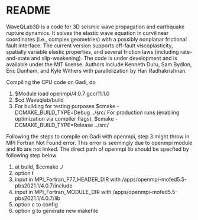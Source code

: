 # README #

WaveQLab3D is a code for 3D seismic wave propagation and earthquake rupture dynamics. It solves the elastic wave equation in curvilinear coordinates (i.e., complex geometries) with a possibly nonplanar frictional fault interface. The current version supports off-fault viscoplasticity, spatially variable elastic properties, and several friction laws (including rate-and-state and slip-weakening). The code is under development and is available under the MIT license. Authors include Kenneth Duru, Sam Bydlon, Eric Dunham, and Kyle Withers with parallelization by Hari Radhakrishnan.

Compiling the CPU code on Gadi, do
1. $Module load openmpi/4.0.7 gcc/11.1.0
2. $cd Waveqlab/build
3. For building for testing purposes $cmake -DCMAKE_BUILD_TYPE=Debug ../src/ 
   For production runs (enabling optimization via compiler flags), $cmake -DCMAKE_BUILD_TYPE=Release ../src/

Following the steps to compile on Gadi with openmpi, step 3 might throw in MPI Fortran Not Found error. This error is seemingly due to openmpi module and lib are not linked. The direct path of openmpi lib should be specfied by following step below

1. at build, $ccmake ./
2. option t 
3. input in MPI_Fortran_F77_HEADER_DIR with /apps/openmpi-mofed5.5-pbs2021.1/4.0.7/include
4. input in MPI_Fortran_MODULE_DIR with /apps/openmpi-mofed5.5-pbs2021.1/4.0.7/lib 
5. option c to config
6. option g to generate new makefile
